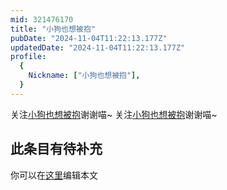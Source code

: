 ```yaml
---
mid: 321476170
title: "小狗也想被抱"
pubDate: "2024-11-04T11:22:13.177Z"
updatedDate: "2024-11-04T11:22:13.177Z"
profile:
  {
    Nickname: ["小狗也想被抱"],
  }
---
```


关注[小狗也想被抱](https://space.bilibili.com/321476170)谢谢喵~ 关注[小狗也想被抱](https://space.bilibili.com/321476170)谢谢喵~

## 此条目有待补充
你可以在[这里](https://github.com/Yuhanawa/VTuber.ICU-Content/edit/master/v/小狗也想被抱/index.md)编辑本文
